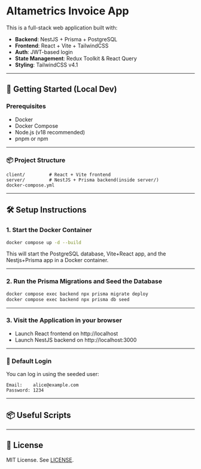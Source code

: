 # Altametrics Invoice App

This is a full-stack web application built with:

- **Backend**: NestJS + Prisma + PostgreSQL
- **Frontend**: React + Vite + TailwindCSS
- **Auth**: JWT-based login
- **State Management**: Redux Toolkit & React Query
- **Styling**: TailwindCSS v4.1

---

## 🚀 Getting Started (Local Dev)

### Prerequisites

- Docker
- Docker Compose
- Node.js (v18 recommended)
- pnpm or npm

---

### 📦 Project Structure

```
client/         # React + Vite frontend
server/         # NestJS + Prisma backend(inside server/)
docker-compose.yml

```

---

## 🛠 Setup Instructions

### 1. Start the Docker Container

```bash
docker compose up -d --build
```

This will start the PostgreSQL database, Vite+React app, and the Nestjs+Prisma app  in a Docker container.

---
### 2. Run the Prisma Migrations and Seed the Database

```bash
docker compose exec backend npx prisma migrate deploy
docker compose exec backend npx prisma db seed
```

---

### 3. Visit the Application in your browser

- Launch React frontend on http://localhost
- Launch NestJS backend on http://localhost:3000

---


### 🔑 Default Login

You can log in using the seeded user:

```
Email:    alice@example.com
Password: 1234
```

---

## 📦 Useful Scripts

---

## 📄 License

MIT License. See [LICENSE](./LICENSE).
